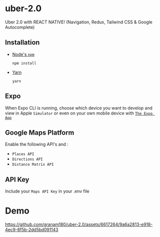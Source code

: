 # uber-2.0
 Uber 2.0 with REACT NATIVE! (Navigation, Redux, Tailwind CSS & Google Autocomplete)

## Installation

- [Node's `npm`](https://nodejs.org/en/download/)

  ```
  npm install
  ```

- [Yarn](https://yarnpkg.com/en/docs/install)

  ```
  yarn
  ```

## Expo
When Expo CLI is running, choose which device you want to develop and view in Apple `Simulator` or even on your own mobile device with [`The Expo App`](https://apps.apple.com/us/app/expo-go/id982107779)

## Google Maps Platform
Enable the following API's and :

- `Places API`
- `Directions API`
- `Distance Matrix API`

## API Key
Include your `Maps API Key` in your .env file

# Demo

https://github.com/granam180/uber-2.0/assets/6617264/9a6a2813-e918-4ec9-8f5b-2dd5bd091143


